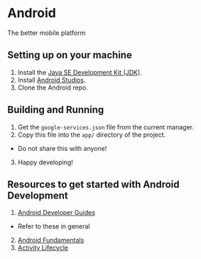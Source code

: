 # Android
The better mobile platform

## Setting up on your machine

1. Install the [Java SE Development Kit (JDK)](https://www.oracle.com/technetwork/java/javase/downloads/jdk8-downloads-2133151.html).
2. Install [Android Studios](https://developer.android.com/studio/).
3. Clone the Android repo.

## Building and Running

1. Get the `google-services.json` file from the current manager.
2. Copy this file into the `app/` directory of the project.
  - Do not share this with anyone!
3. Happy developing!

## Resources to get started with Android Development

1. [Android Developer Guides](https://developer.android.com/guide/)
  - Refer to these in general
2. [Android Fundamentals](https://developer.android.com/guide/components/fundamentals)
3. [Activity Lifecycle](https://developer.android.com/guide/components/activities/activity-lifecycle)
